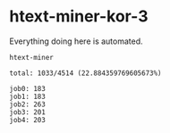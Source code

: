 # htext-miner-kor-3

Everything doing here is automated.

```
htext-miner

total: 1033/4514 (22.884359769605673%)

job0: 183
job1: 183
job2: 263
job3: 201
job4: 203
```